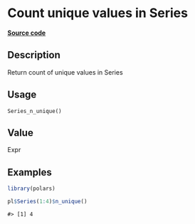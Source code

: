 

# Count unique values in Series

[**Source code**](https://github.com/pola-rs/r-polars/tree/main/R/series__series.R#L989)

## Description

Return count of unique values in Series

## Usage

<pre><code class='language-R'>Series_n_unique()
</code></pre>

## Value

Expr

## Examples

``` r
library(polars)

pl$Series(1:4)$n_unique()
```

    #> [1] 4
